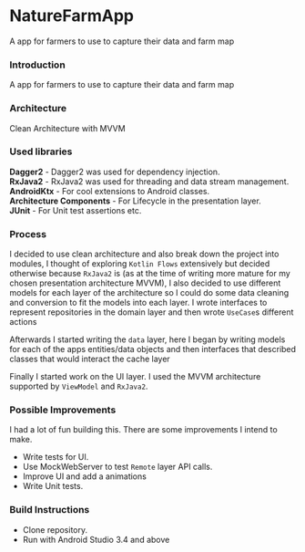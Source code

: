 # NatureFarmApp
A app for farmers to use to capture their data and farm map

### Introduction
A app for farmers to use to capture their data and farm map

### Architecture
Clean Architecture with MVVM

### Used libraries
**Dagger2** - Dagger2 was used for dependency injection.</br>
**RxJava2** - RxJava2 was used for threading and data stream management.</br>
**AndroidKtx** - For cool extensions to Android classes.</br>
**Architecture Components** - For Lifecycle in the presentation layer.</br>
**JUnit** - For Unit test assertions etc.</br>


### Process

I decided to use clean architecture and also break down the project into modules, I thought of exploring `Kotlin Flows` extensively but decided otherwise because `RxJava2` is (as at the time of writing more mature for my chosen presentation architecture MVVM), I also decided to use different models for each layer of the architecture so I could do some data cleaning and conversion to fit the models into each layer. I wrote interfaces to represent repositories in the domain layer and then wrote `UseCase`s different actions

Afterwards I started writing the `data` layer, here I began by writing models for each of the apps entities/data objects and then interfaces that described classes that would interact the cache layer

Finally I started work on the UI layer. I used the MVVM architecture supported by `ViewModel` and `RxJava2`.


### Possible Improvements

I had a lot of fun building this. There are some improvements I intend to make.

- Write tests for UI. </br>
- Use MockWebServer to test `Remote` layer API calls.</br>
- Improve UI and add a animations</br>
- Write Unit tests.


### Build Instructions
- Clone repository.</br>
- Run with Android Studio 3.4 and above</br>
